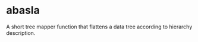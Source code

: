abasla
======

A short tree mapper function that flattens a data tree according to hierarchy description.

